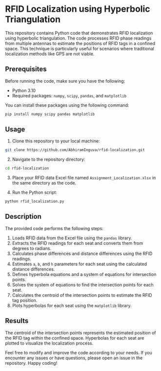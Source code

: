 # RFID Localization using Hyperbolic Triangulation

This repository contains Python code that demonstrates RFID localization using hyperbolic triangulation. The code processes RFID phase readings from multiple antennas to estimate the positions of RFID tags in a confined space. This technique is particularly useful for scenarios where traditional localization methods like GPS are not viable.

## Prerequisites

Before running the code, make sure you have the following:

- Python 3.10
- Required packages: `numpy`, `scipy`, `pandas`, and `matplotlib`

You can install these packages using the following command:

```bash
pip install numpy scipy pandas matplotlib
```

## Usage

1. Clone this repository to your local machine:

```bash
git clone https://github.com/AbhiramInguva/rfid-localization.git
```

2. Navigate to the repository directory:

```bash
cd rfid-localization
```

3. Place your RFID data Excel file named `Assignment_Localization.xlsx` in the same directory as the code.

4. Run the Python script:

```bash
python rfid_localization.py
```

## Description

The provided code performs the following steps:

1. Loads RFID data from the Excel file using the `pandas` library.
2. Extracts the RFID readings for each seat and converts them from degrees to radians.
3. Calculates phase differences and distance differences using the RFID readings.
4. Estimates `a`, `b`, and `h` parameters for each seat using the calculated distance differences.
5. Defines hyperbola equations and a system of equations for intersection points.
6. Solves the system of equations to find the intersection points for each seat.
7. Calculates the centroid of the intersection points to estimate the RFID tag position.
8. Plots hyperbolas for each seat using the `matplotlib` library.

## Results

The centroid of the intersection points represents the estimated position of the RFID tag within the confined space. Hyperbolas for each seat are plotted to visualize the localization process.


Feel free to modify and improve the code according to your needs. If you encounter any issues or have questions, please open an issue in the repository. Happy coding!

